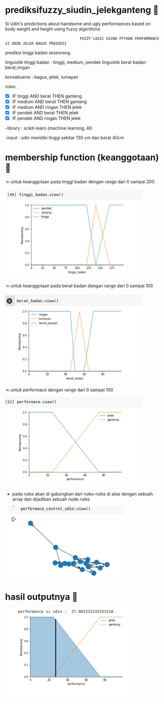 # prediksifuzzy_siudin_jelekganteng 🚀
Si Udin's predictions about handsome and ugly performances based on body weight and height using fuzzy algorithms


                                      FUZZY LOGIC USING PYTHON PERFORMANCE SI UDIN JELEK BAGUS PREDIKSI

prediksi tinggi badan seseorang.

 linguistik tinggi badan : tinggi, medium, pendek
 linguistik berat badan:   berat,ringan

 konsekuensi : bagus, jelek, lumayan

 rules:

- [x] IF tinggi AND berat   THEN ganteng
- [x] IF medium AND berat   THEN ganteng
- [x] IF medium AND ringan  THEN jelek
- [x] IF pendek AND berat  THEN jelek
- [x] IF pendek AND ringan THEN jelek         

-library : scikit-learn (machine learning, AI)

-input : udin memiliki tinggi sekitar 130 cm dan berat 40cm

# membership function (keanggotaan) 🚀

-> untuk keanggotaan pada tinggi badan dengan range dari 0 sampai 200

![alt text](https://github.com/fathoniwasesojati1337/prediksifuzzy_siudin_jelekganteng_/blob/main/image/tinggibadan.png)

-> untuk keanggotaan pada berat badan dengan range dari 0 sampai 100

![alt text](https://github.com/fathoniwasesojati1337/prediksifuzzy_siudin_jelekganteng_/blob/main/image/beratbadan.png)

-> untuk performace dengan range dari 0 sampai 100

![alt text](https://github.com/fathoniwasesojati1337/prediksifuzzy_siudin_jelekganteng_/blob/main/image/performace.png)

- pada rules akan di gabungkan dari rules-rules di atas dengan sebuah array 
  dan dijadikan sebuah node rules

![alt text](https://github.com/fathoniwasesojati1337/prediksifuzzy_siudin_jelekganteng_/blob/main/image/ruleperformace.png)


# hasil outputnya 🚀

![alt text](https://github.com/fathoniwasesojati1337/prediksifuzzy_siudin_jelekganteng_/blob/main/image/outputhasil.png)
